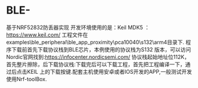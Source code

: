 # BLE-
基于NRF52832防丢器实现
开发环境使用的是：Keil MDK5 ：https://www.keil.com/
工程文件在examples\ble_peripheral\ble_app_proximity\pca10040\s132\arm4目录下.
程序下载前首先下载协议栈到BLE芯片，本例使用的协议栈为S132 版本，可以访问Nordic官网找到:https://infocenter.nordicsemi.com/
协议栈起始地址位112K，首先整片擦除，后下载协议栈:下载完后可以下载工程，首先把工程编译一下，通过后点击KEIL 上的下载按键.配套主机使用安卓或者IOS开发的APP,一般测试开发使用Nrf-toolBox.
